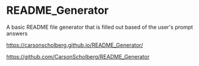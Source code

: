 # README_Generator
A basic README file generator that is filled out based of the user's prompt answers


https://carsonscholberg.github.io/README_Generator/

https://github.com/CarsonScholberg/README_Generator
